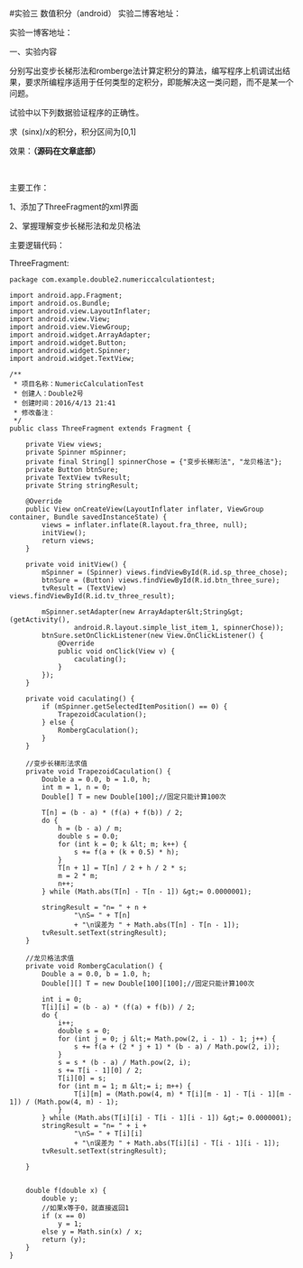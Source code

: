#实验三 数值积分（android）
实验二博客地址：

实验一博客地址：



一、实验内容

分别写出变步长梯形法和romberge法计算定积分的算法，编写程序上机调试出结果，要求所编程序适用于任何类型的定积分，即能解决这一类问题，而不是某一个问题。

试验中以下列数据验证程序的正确性。

求  (sinx)/x的积分，积分区间为[0,1]



效果：**（源码在文章底部）**

<img src="https://img-blog.csdn.net/20160508092854319?watermark/2/text/aHR0cDovL2Jsb2cuY3Nkbi5uZXQv/font/5a6L5L2T/fontsize/400/fill/I0JBQkFCMA==/dissolve/70/gravity/Center" alt="">  <img src="https://img-blog.csdn.net/20160508092732355?watermark/2/text/aHR0cDovL2Jsb2cuY3Nkbi5uZXQv/font/5a6L5L2T/fontsize/400/fill/I0JBQkFCMA==/dissolve/70/gravity/Center" alt="">



主要工作：

1、添加了ThreeFragment的xml界面

2、掌握理解变步长梯形法和龙贝格法



主要逻辑代码：

ThreeFragment:



```
package com.example.double2.numericcalculationtest;

import android.app.Fragment;
import android.os.Bundle;
import android.view.LayoutInflater;
import android.view.View;
import android.view.ViewGroup;
import android.widget.ArrayAdapter;
import android.widget.Button;
import android.widget.Spinner;
import android.widget.TextView;

/**
 * 项目名称：NumericCalculationTest
 * 创建人：Double2号
 * 创建时间：2016/4/13 21:41
 * 修改备注：
 */
public class ThreeFragment extends Fragment {

    private View views;
    private Spinner mSpinner;
    private final String[] spinnerChose = {"变步长梯形法", "龙贝格法"};
    private Button btnSure;
    private TextView tvResult;
    private String stringResult;

    @Override
    public View onCreateView(LayoutInflater inflater, ViewGroup container, Bundle savedInstanceState) {
        views = inflater.inflate(R.layout.fra_three, null);
        initView();
        return views;
    }

    private void initView() {
        mSpinner = (Spinner) views.findViewById(R.id.sp_three_chose);
        btnSure = (Button) views.findViewById(R.id.btn_three_sure);
        tvResult = (TextView) views.findViewById(R.id.tv_three_result);

        mSpinner.setAdapter(new ArrayAdapter&lt;String&gt;(getActivity(),
                android.R.layout.simple_list_item_1, spinnerChose));
        btnSure.setOnClickListener(new View.OnClickListener() {
            @Override
            public void onClick(View v) {
                caculating();
            }
        });
    }

    private void caculating() {
        if (mSpinner.getSelectedItemPosition() == 0) {
            TrapezoidCaculation();
        } else {
            RombergCaculation();
        }
    }

    //变步长梯形法求值
    private void TrapezoidCaculation() {
        Double a = 0.0, b = 1.0, h;
        int m = 1, n = 0;
        Double[] T = new Double[100];//固定只能计算100次

        T[n] = (b - a) * (f(a) + f(b)) / 2;
        do {
            h = (b - a) / m;
            double s = 0.0;
            for (int k = 0; k &lt; m; k++) {
                s += f(a + (k + 0.5) * h);
            }
            T[n + 1] = T[n] / 2 + h / 2 * s;
            m = 2 * m;
            n++;
        } while (Math.abs(T[n] - T[n - 1]) &gt;= 0.0000001);

        stringResult = "n= " + n +
                "\nS= " + T[n]
                + "\n误差为 " + Math.abs(T[n] - T[n - 1]);
        tvResult.setText(stringResult);
    }

    //龙贝格法求值
    private void RombergCaculation() {
        Double a = 0.0, b = 1.0, h;
        Double[][] T = new Double[100][100];//固定只能计算100次

        int i = 0;
        T[i][i] = (b - a) * (f(a) + f(b)) / 2;
        do {
            i++;
            double s = 0;
            for (int j = 0; j &lt;= Math.pow(2, i - 1) - 1; j++) {
                s += f(a + (2 * j + 1) * (b - a) / Math.pow(2, i));
            }
            s = s * (b - a) / Math.pow(2, i);
            s += T[i - 1][0] / 2;
            T[i][0] = s;
            for (int m = 1; m &lt;= i; m++) {
                T[i][m] = (Math.pow(4, m) * T[i][m - 1] - T[i - 1][m - 1]) / (Math.pow(4, m) - 1);
            }
        } while (Math.abs(T[i][i] - T[i - 1][i - 1]) &gt;= 0.0000001);
        stringResult = "n= " + i +
                "\nS= " + T[i][i]
                + "\n误差为 " + Math.abs(T[i][i] - T[i - 1][i - 1]);
        tvResult.setText(stringResult);

    }


    double f(double x) {
        double y;
        //如果x等于0，就直接返回1
        if (x == 0)
            y = 1;
        else y = Math.sin(x) / x;
        return (y);
    }
}

```


